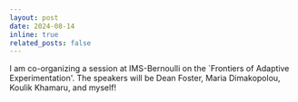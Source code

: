 ```yaml
---
layout: post
date: 2024-08-14
inline: true
related_posts: false
---
```


I am co-organizing a session at IMS-Bernoulli on the `Frontiers of Adaptive Experimentation'. The speakers will be Dean Foster, Maria Dimakopolou, Koulik Khamaru, and myself! 

